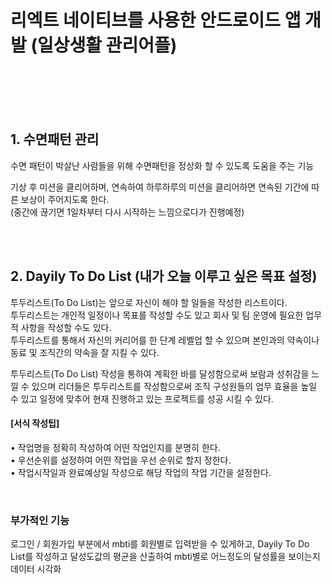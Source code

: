 # 리엑트 네이티브를 사용한 안드로이드 앱 개발 (일상생활 관리어플)

<br/><br/><br/><br/>




## 1. 수면패턴 관리

수면 패턴이 박살난 사람들을 위해 수면패턴을 정상화 할 수 있도록 도움을 주는 기능<br/>

기상 후 미션을 클리어하며, 연속하여 하루하루의 미션을 클리어하면 연속된 기간에 따른 보상이 주어지도록 한다.<br/>
(중간에 끊기면 1일차부터 다시 시작하는 느낌으로다가 진행예정)<br/>

<br/><br/>



## 2. Dayily To Do List (내가 오늘 이루고 싶은 목표 설정)

투두리스트(To Do List)는 앞으로 자신이 해야 할 일들을 작성한 리스트이다.<br/>
투두리스트는 개인적 일정이나 목표를 작성할 수도 있고 회사 및 팀 운영에 필요한 업무적 사항을 작성할 수도 있다.<br/>
투두리스트를 통해서 자신의 커리어를 한 단계 레벨업 할 수 있으며 본인과의 약속이나 동료 및 조직간의 약속을 잘 지킬 수 있다.<br/>

투두리스트(To Do List) 작성을 통하여 계획한 바를 달성함으로써 보람과 성취감을 느낄 수 있으며 리더들은 투두리스트를 작성함으로써 조직 구성원들의 업무 효율을 높일 수 있고 일정에 맞추어 현재 진행하고 있는 프로젝트를 성공 시킬 수 있다.

#### [서식 작성팁]<br/>

• 작업명을 정확히 작성하여 어떤 작업인지를 분명히 한다.<br/>
• 우선순위를 설정하여 어떤 작업을 우선 순위로 할지 정한다.<br/>
• 작업시작일과 완료예상일 작성으로 해당 작업의 작업 기간을 설정한다.<br/>

<br/>



### 부가적인 기능<br/>

로그인 / 회원가입 부분에서 mbti를 회원별로 입력받을 수 있게하고, Dayily To Do List를 작성하고 달성도값의 평균을 산출하여 mbti별로 어느정도의 달성률을 보이는지 데이터 시각화 
